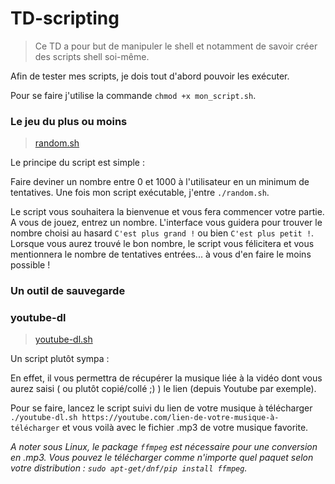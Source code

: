# TD-scripting

>Ce TD a pour but de manipuler le shell et notamment de savoir créer des scripts shell soi-même.

Afin de tester mes scripts, je dois tout d'abord pouvoir les exécuter.

Pour se faire j'utilise la commande `chmod +x mon_script.sh`.

### Le jeu du plus ou moins
>[random.sh](/random.sh)

Le principe du script est simple : 

Faire deviner un nombre entre 0 et 1000 à l'utilisateur en un minimum de tentatives.
Une fois mon script exécutable, j'entre `./random.sh`.

Le script vous souhaitera la bienvenue et vous fera commencer votre partie. A vous de jouez, entrez un nombre.
L'interface vous guidera pour trouver le nombre choisi au hasard `C'est plus grand !` ou bien `C'est plus petit !`.
Lorsque vous aurez trouvé le bon nombre, le script vous félicitera et vous mentionnera le nombre de tentatives entrées... à vous d'en faire le moins possible !

### Un outil de sauvegarde

### youtube-dl
>[youtube-dl.sh](/youtube-dl.sh)

Un script plutôt sympa :

En effet, il vous permettra de récupérer la musique liée à la vidéo dont vous aurez saisi ( ou plutôt copié/collé ;) ) le lien (depuis Youtube par exemple).

Pour se faire, lancez le script suivi du lien de votre musique à télécharger `./youtube-dl.sh https://youtube.com/lien-de-votre-musique-à-télécharger` et vous voilà avec le fichier .mp3 de votre musique favorite.

*A noter sous Linux, le package `ffmpeg` est nécessaire pour une conversion en .mp3. Vous pouvez le télécharger comme n'importe quel paquet selon votre distribution : `sudo apt-get/dnf/pip install ffmpeg`.*
